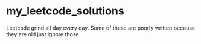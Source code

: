# my_leetcode_solutions
Leetcode grind all day every day. Some of these are poorly written because they are old just ignore those
